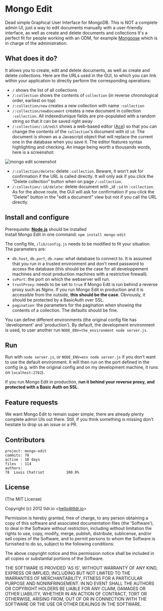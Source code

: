 Mongo Edit
=========

Dead simple Graphical User Interface for MongoDB.
This is NOT a complete admin UI, just a way to edit documents manually with a user-friendly interface, as well as create and delete documents and collections It's a perfect fit for people working with an ODM, for example <a href="https://github.com/LearnBoost/mongoose" target="_blank">Mongoose</a> which is in charge of the administration.

## What does it do?
It allows you to create, edit and delete documents, as well as create and delete collections. Here are the URLs used in the GUI, to which you can link within your application to directly perform the corresponding operations:  
* `/` shows the list of all collections
* `/:collection` shows the contents of `collection` (in reverse chronological order, earliest on top)
* `/:collection/new` creates a new collection with name `:collection`
* `/:collection/newDocument` creates a new document in collection `:collection`. All indexed/unique fields are pre-populated with a random string so that it can be saved right away
* `/:collection/:id/edit` shows a web-based editor (<a href="https://github.com/ajaxorg/ace" target="_blank">Ace</a>) so that you can change the contents of the `collection`'s document with id `id`. The document is shown as a Javascript object that will replace the current one in the database when you save it. The editor features syntax highlighting and checking. An image being worth a thousands words, here is a screenshot:  

<img src="https://raw.github.com/tldrio/mongo-edit/master/assets/mongoEdit.png" alt="mongo edit screenshot">

* `/:collection/delete`: delete `:collection`. Beware, it won't ask for confirmation if the URL is called directly. It will only ask if you click the "Delete collection" button when on page `/:collection`.
* `/:collection/:id/delete`: delete document with _id `:id` in `:collection`. As for the above route, the GUI will ask for confirmation if you click the "Delete" button in the "edit a document" view but not if you call the URL directly.

## Install and configure
Prerequisite: <a href="https://github.com/joyent/node" target="_blank"><b>Node.js</b></a> should be installed  
Install Mongo Edit in one command: `npm install mongo-edit`  

The config file, `/lib/config.js` needs to be modified to fit your situation. The parameters are:  
* `db.host`, `db.port`, `db.name`: what database to connect to. It is assumed that you run in a trusted environment and don't need password to access the database (this should be the case for all developpement machines and most production machines with a restrictive firewall).
* `svPort`: the port on which the webserver will run.
* `trustProxy`: needs to be set to `true` if Mongo Edit is run behind a reverse proxy such as Nginx. If you run Mongo Edit in production and it is accessible from the outside, **this should be the case**. Obviously, it should be protected by a BasicAuth over SSL.
* `pagination`: the parameters for the pagination when showing the contents of a collection. The defaults should be fine.

You can define different environments (the original config file has 'development' and 'production'). By default, the development environment is used, to user another run `NODE_ENV=the_environment node server.js`.

## Run
Run with `node server.js`, or `NODE_ENV=env node server.js` if you don't want to use the default environment. It will then run on the port defined in the config (e.g. with the original config and on my development machine, it runs on `localhost:2762`).  

If you run Mongo Edit in production, **run it behind your reverse proxy, and protected with a Basic Auth on SSL**.


## Feature requests
We want Mongo Edit to remain super simple, there are already plenty complete admin UIs out there. Still, if you think something is missing don't hesitate to drop us an issue or a PR.

## Contributors
    project: mongo-edit
    commits: 78
    active : 10 days
    files  : 114
    authors: 
    78  Louis Chatriot          100.0%


## License 

(The MIT License)

Copyright (c) 2012 tldr.io &lt;hello@tldr.io&gt;

Permission is hereby granted, free of charge, to any person obtaining
a copy of this software and associated documentation files (the
'Software'), to deal in the Software without restriction, including
without limitation the rights to use, copy, modify, merge, publish,
distribute, sublicense, and/or sell copies of the Software, and to
permit persons to whom the Software is furnished to do so, subject to
the following conditions:

The above copyright notice and this permission notice shall be
included in all copies or substantial portions of the Software.

THE SOFTWARE IS PROVIDED 'AS IS', WITHOUT WARRANTY OF ANY KIND,
EXPRESS OR IMPLIED, INCLUDING BUT NOT LIMITED TO THE WARRANTIES OF
MERCHANTABILITY, FITNESS FOR A PARTICULAR PURPOSE AND NONINFRINGEMENT.
IN NO EVENT SHALL THE AUTHORS OR COPYRIGHT HOLDERS BE LIABLE FOR ANY
CLAIM, DAMAGES OR OTHER LIABILITY, WHETHER IN AN ACTION OF CONTRACT,
TORT OR OTHERWISE, ARISING FROM, OUT OF OR IN CONNECTION WITH THE
SOFTWARE OR THE USE OR OTHER DEALINGS IN THE SOFTWARE.
